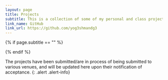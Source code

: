 ```yaml
---
layout: page
title: Projects
subtitle: This is a collection of some of my personal and class projects. A (possibly) more updated list of them can also be found on my
link_name: GitHub
link_url: https://github.com/yog3shmandg3
---
```


{% if page.subtitle == "" %}
<div class="empty_subtitle"></div>
{% endif %}

The projects have been submitted/are in process of being submitted to various venues, and will be updated here upon their notification of acceptance.
{: .alert .alert-info}


<!--
### 2020
- [**XYZ**](/docs/) - . [(PDF)](/docs/)

### 2019
- [**XYZ**](https://github.com/{{ site.author.github }}/) - :
1. 
-->
<!--### 2008
- [**Slot Machine**](https://github.com/{{ site.author.github }}/slot-machine) - Basic game in Javascript emulating a slot machine. Used as a way to learn the very basics of Javascript during a set of technical courses that occur in Spain between High School and College.-->

<style>
.alert-info {
  color: rgb(49,112,143) !important;
}
</style>
